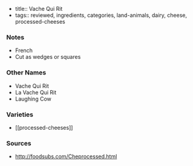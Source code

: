 - title:: Vache Qui Rit
- tags:: reviewed, ingredients, categories, land-animals, dairy, cheese, processed-cheeses
### Notes
- French
- Cut as wedges or squares

### Other Names
* Vache Qui Rit
* La Vache Qui Rit
* Laughing Cow

### Varieties
* [[processed-cheeses]]

### Sources
* http://foodsubs.com/Cheprocessed.html
